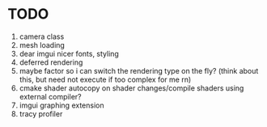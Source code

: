 # TODO

1. camera class
2. mesh loading
3. dear imgui nicer fonts, styling
4. deferred rendering
5. maybe factor so i can switch the rendering type on the fly? (think about this, but need not execute if too complex for me rn)
6. cmake shader autocopy on shader changes/compile shaders using external compiler?
7.  imgui graphing extension
8.  tracy profiler
